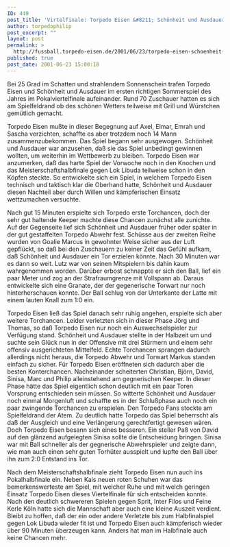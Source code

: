 ```yaml
---
ID: 449
post_title: 'Virtelfinale: Torpedo Eisen &#8211; Schönheit und Ausdauer (2:0)'
author: torpedophilip
post_excerpt: ""
layout: post
permalink: >
  http://fussball.torpedo-eisen.de/2001/06/23/torpedo-eisen-schoenheit-und-ausdauer-20/
published: true
post_date: 2001-06-23 15:00:18
---
```

Bei 25 Grad im Schatten und strahlendem Sonnenschein trafen Torpedo Eisen und Schönheit und Ausdauer im ersten richtigen Sommerspiel des Jahres im Pokalviertelfinale aufeinander. Rund 70 Zuschauer hatten es sich am Spielfeldrand ob des schönen Wetters teilweise mit Grill und Würstchen gemütlich gemacht. 

Torpedo Eisen mußte in dieser Begegnung auf Axel, Elmar, Emrah und Sascha verzichten, schaffte es aber trotzdem noch 14 Mann zusammenzubekommen. Das Spiel begann sehr ausgewogen. Schönheit und Ausdauer war anzusehen, daß sie das Spiel unbedingt gewinnen wollten, um weiterhin im Wettbewerb zu bleiben. Torpedo Eisen war anzumerken, daß das harte Spiel der Vorwoche noch in den Knochen und das Meisterschaftshalbfinale gegen Lok Libuda teilweise schon in den Köpfen steckte. So entwickelte sich ein Spiel, in welchem Torpedo Eisen technisch und taktisch klar die Oberhand hatte, Schönheit und Ausdauer diesen Nachteil aber durch Willen und kämpferischen Einsatz wettzumachen versuchte. 

Nach gut 15 Minuten erspielte sich Torpedo erste Torchancen, doch der sehr gut haltende Keeper machte diese Chancen zunächst alle zunichte. Auf der Gegenseite lief sich Schönheit und Ausdauer früher oder später in der gut gestaffelten Torpedo Abwehr fest. Schüsse aus der zweiten Reihe wurden von Goalie Marcus in gewohnter Weise sicher aus der Luft gepflückt, so daß bei den Zuschauern zu keiner Zeit das Gefühl aufkam, daß Schönheit und Ausdauer ein Tor erzielen könnte. Nach 30 Minuten war es dann so weit. Lutz war von seinen Mitspielern bis dahin kaum wahrgenommen worden. Darüber erbost schnappte er sich den Ball, lief ein paar Meter und zog an der Strafraumgrenze mit Vollspann ab. Daraus entwickelte sich eine Granate, der der gegenerische Torwart nur noch hinterherschauen konnte. Der Ball schlug von der Unterkante der Latte mit einem lauten Knall zum 1:0 ein. 

Torpedo Eisen ließ das Spiel danach sehr ruhig angehen, erspielte sich aber weitere Torchancen. Leider verletzten sich in dieser Phase Jörg und Thomas, so daß Torpedo Eisen nur noch ein Auswechselspieler zur Verfügung stand. Schönheit und Ausdauer stellte in der Halbzeit um und suchte sein Glück nun in der Offensive mit drei Stürmern und einem sehr offensiv ausgerichteten Mittelfeld. Echte Torchancen sprangen dadurch allerdings nicht heraus, die Torpedo Abwehr und Torwart Markus standen einfach zu sicher. Für Torpedo Eisen eröffneten sich dadurch aber die besten Konterchancen. Nacheinander scheiterten Christian, Björn, David, Sinisa, Marc und Philip alleinstehend am gegnerischen Keeper. In dieser Phase hätte das Spiel eigentlich schon deutlich mit ein paar Toren Vorsprung entschieden sein müssen. So witterte Schönheit und Ausdauer noch einmal Morgenluft und schaffte es in der Schlußphase auch noch ein paar zwingende Torchancen zu erspielen. Den Torpedo Fans stockte am Spielfeldrand der Atem. Zu deutlich hatte Torpedo das Spiel beherrscht als daß der Ausgleich und eine Verlängerung gerechtfertigt gewesen wären. Doch Torpedo Eisen besann sich eines besseren. Ein steiler Paß von David auf den glänzend aufgelegten Sinisa sollte die Entscheidung bringen. Sinisa war mit Ball schneller als der gegnerische Abwehrspieler und zeigte dann, wie man auch einen sehr guten Torhüter ausspielt und lupfte den Ball über ihn zum 2:0 Entstand ins Tor. 

Nach dem Meisterschaftshalbfinale zieht Torpedo Eisen nun auch ins Pokalhalbfinale ein. Neben Kais neuen roten Schuhen war das bemerkenswerteste am Spiel, mit welcher Ruhe und mit welch geringen Einsatz Torpedo Eisen dieses Viertelfinale für sich entscheiden konnte. Nach den deutlich schwereren Spielen gegen Sprit, Inter Filos und Feine Kerle Köln hatte sich die Mannschaft aber auch eine kleine Auszeit verdient. Bleibt zu hoffen, daß der ein oder andere Verletzte bis zum Halbfinalspiel gegen Lok Libuda wieder fit ist und Torpedo Eisen auch kämpferisch wieder über 90 Minuten überzeugen kann. Anders hat man im Halbfinale auch keine Chancen mehr.